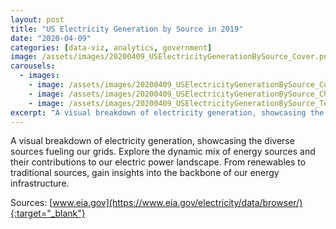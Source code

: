 ```yaml
---
layout: post
title: "US Electricity Generation by Source in 2019"
date: "2020-04-09"
categories: [data-viz, analytics, government]
image: /assets/images/20200409_USElectricityGenerationBySource_Cover.png
carousels:
  - images: 
    - image: /assets/images/20200409_USElectricityGenerationBySource_Cover.png
    - image: /assets/images/20200409_USElectricityGenerationBySource_Chart.png
    - image: /assets/images/20200409_USElectricityGenerationBySource_Text.png
excerpt: "A visual breakdown of electricity generation, showcasing the diverse sources fueling our grids. Explore the dynamic mix of energy sources and their contributions to our electric power landscape. From renewables to traditional sources, gain insights into the backbone of our energy infrastructure."
---
```


A visual breakdown of electricity generation, showcasing the diverse sources fueling our grids. Explore the dynamic mix of energy sources and their contributions to our electric power landscape. From renewables to traditional sources, gain insights into the backbone of our energy infrastructure.

Sources:
[www.eia.gov](https://www.eia.gov/electricity/data/browser/){:target="_blank"}


